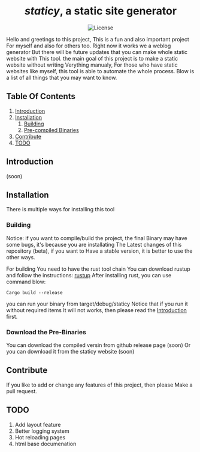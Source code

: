 <h1 align="center"><i>staticy</i>, a static site generator </br>
</h1>

<p align="center">
  <img src="https://img.shields.io/badge/License-MIT-blue.svg" alt="License" />
</p>

Hello and greetings to this project, This is a fun and also important project
For myself and also for others too. Right now it works we a weblog generator
But there will be future updates that you can make whole static website with
This tool. the main goal of this project is to make a static website without writing 
Verything manualy, For those who have static websites like myself, this tool
is able to automate the whole process. Blow is a list of all things that you
may want to know.


## Table Of Contents
1. [Introduction](#introduction)
3. [Installation](#installation)
   1. [Building](#building)
   2. [Pre-compiled Binaries](#download-the-pre-binaries)
5. [Contribute](#contribute)
6. [TODO](#todo)

## Introduction
(soon)

## Installation
There is multiple ways for installing this tool

### Building
Notice: if you want to compile/build the project, the final
Binary may have some bugs, it's because you are installating
The Latest changes of this repository (beta), if you want to
Have a stable version, it is better to use the other ways.

For building You need to have the rust tool chain
You can download rustup and follow the instructions: [rustup](https://rustup.rs)
After installing rust, you can use command blow:
```
Cargo build --release
```
you can run your binary from target/debug/staticy
Notice that if you run it without required items
It will not works, then please read the [Introduction](#introductio) first.

### Download the Pre-Binaries
You can download the compiled versin from github release page (soon)
Or you can download it from the staticy website (soon)

## Contribute
If you like to add or change any features of this project, then please
Make a pull request.

## TODO
1. Add layout feature
2. Better logging system
3. Hot reloading pages
4. html base documenation

